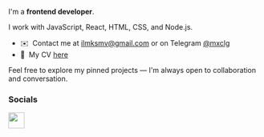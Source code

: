 I'm a **frontend developer**.

I work with JavaScript, React, HTML, CSS, and Node.js.

* ✉️  Contact me at [ilmksmv@gmail.com](mailto:ilmksmv@gmail.com) or on Telegram [@mxclg](https://t.me/mxclg)  
* 📄  My CV [here](https://cv.hexlet.io/ru/resumes/4128)
  
Feel free to explore my pinned projects — I'm always open to collaboration and conversation.

### Socials

<p align="left"> <a href="https://www.linkedin.com/in/ilya--maksimov/" target="_blank" rel="noreferrer"> <picture> <source media="(prefers-color-scheme: dark)" srcset="https://raw.githubusercontent.com/danielcranney/readme-generator/main/public/icons/socials/linkedin-dark.svg" /> <source media="(prefers-color-scheme: light)" srcset="https://raw.githubusercontent.com/danielcranney/readme-generator/main/public/icons/socials/linkedin.svg" /> <img src="https://raw.githubusercontent.com/danielcranney/readme-generator/main/public/icons/socials/linkedin.svg" width="32" height="32" /> </picture> </a></p>
